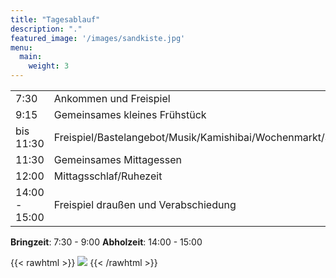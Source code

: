 ```yaml
---
title: "Tagesablauf"
description: "."
featured_image: '/images/sandkiste.jpg'
menu:
  main:
    weight: 3
---
```



|                   |                                                                 |
| ------------------|-----------------------------------------------------------------|
| 7:30 	 	        | Ankommen und Freispiel                                          |
| 9:15		        | Gemeinsames kleines Frühstück                                   |
| bis 11:30	        | Freispiel/Bastelangebot/Musik/Kamishibai/Wochenmarkt/Spielplatz |
| 11:30		        | Gemeinsames Mittagessen                                         |
| 12:00		        | Mittagsschlaf/Ruhezeit                                          |
| 14:00 - 15:00  	| Freispiel draußen und Verabschiedung                            |

**Bringzeit**: 	7:30 - 9:00
**Abholzeit**:   	14:00 - 15:00

{{< rawhtml >}}
<img src="/kaleidoskop/images/snack.jpg" class="br4 w5 -eft-1">
{{< /rawhtml >}}
